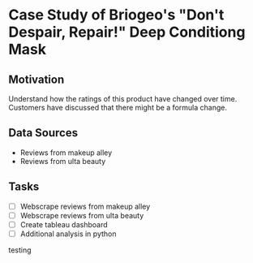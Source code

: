 # Case Study of Briogeo's "Don't Despair, Repair!" Deep Conditiong Mask

## Motivation
Understand how the ratings of this product have changed over time. Customers have discussed that there might be a formula change. 

## Data Sources 
- Reviews from makeup alley 
- Reviews from ulta beauty 

## Tasks
- [ ] Webscrape reviews from makeup alley
- [ ] Webscrape reviews from ulta beauty
- [ ] Create tableau dashboard
- [ ] Additional analysis in python

testing
